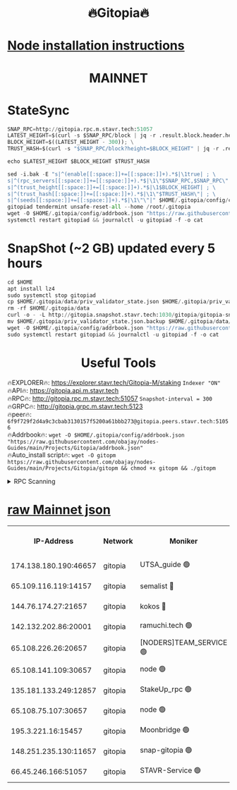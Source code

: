 <h1 align="center"> 🔥Gitopia🔥</h1>

[Node installation instructions](https://github.com/obajay/nodes-Guides/tree/main/Projects/Gitopia)
=

<h1 align="center"> MAINNET</h1>

# StateSync
```python
SNAP_RPC=http://gitopia.rpc.m.stavr.tech:51057
LATEST_HEIGHT=$(curl -s $SNAP_RPC/block | jq -r .result.block.header.height); \
BLOCK_HEIGHT=$((LATEST_HEIGHT - 300)); \
TRUST_HASH=$(curl -s "$SNAP_RPC/block?height=$BLOCK_HEIGHT" | jq -r .result.block_id.hash)

echo $LATEST_HEIGHT $BLOCK_HEIGHT $TRUST_HASH

sed -i.bak -E "s|^(enable[[:space:]]+=[[:space:]]+).*$|\1true| ; \
s|^(rpc_servers[[:space:]]+=[[:space:]]+).*$|\1\"$SNAP_RPC,$SNAP_RPC\"| ; \
s|^(trust_height[[:space:]]+=[[:space:]]+).*$|\1$BLOCK_HEIGHT| ; \
s|^(trust_hash[[:space:]]+=[[:space:]]+).*$|\1\"$TRUST_HASH\"| ; \
s|^(seeds[[:space:]]+=[[:space:]]+).*$|\1\"\"|" $HOME/.gitopia/config/config.toml
gitopiad tendermint unsafe-reset-all --home /root/.gitopia
wget -O $HOME/.gitopia/config/addrbook.json "https://raw.githubusercontent.com/obajay/nodes-Guides/main/Projects/Gitopia/addrbook.json"
systemctl restart gitopiad && journalctl -u gitopiad -f -o cat
```
# SnapShot (~2 GB) updated every 5 hours
```python
cd $HOME
apt install lz4
sudo systemctl stop gitopiad
cp $HOME/.gitopia/data/priv_validator_state.json $HOME/.gitopia/priv_validator_state.json.backup
rm -rf $HOME/.gitopia/data
curl -o - -L http://gitopia.snapshot.stavr.tech:1030/gitopia/gitopia-snap.tar.lz4 | lz4 -c -d - | tar -x -C $HOME/.gitopia --strip-components 2
mv $HOME/.gitopia/priv_validator_state.json.backup $HOME/.gitopia/data/priv_validator_state.json
wget -O $HOME/.gitopia/config/addrbook.json "https://raw.githubusercontent.com/obajay/nodes-Guides/main/Projects/Gitopia/addrbook.json"
sudo systemctl restart gitopiad && journalctl -u gitopiad -f -o cat
```
 <h1 align="center"> Useful Tools</h1>

🔥EXPLORER🔥:      https://explorer.stavr.tech/Gitopia-M/staking  `Indexer "ON"` \
🔥API🔥: 			 		 https://gitopia.api.m.stavr.tech \
🔥RPC🔥:           http://gitopia.rpc.m.stavr.tech:51057              `Snapshot-interval = 300` \
🔥GRPC🔥:          http://gitopia.grpc.m.stavr.tech:5123 \
🔥peer🔥:					 `6f9f729f2d4a9c3cbab3130157f5200a61bbb273@gitopia.peers.stavr.tech:51056` \
🔥Addrbook🔥:    ```wget -O $HOME/.gitopia/config/addrbook.json "https://raw.githubusercontent.com/obajay/nodes-Guides/main/Projects/Gitopia/addrbook.json"``` \
🔥Auto_install script🔥: ```wget -O gitopm https://raw.githubusercontent.com/obajay/nodes-Guides/main/Projects/Gitopia/gitopm && chmod +x gitopm && ./gitopm```


<details>
<summary>RPC Scanning</summary>

<h2 align="center"> We scan nodes in real time every 4 hours. And we provide the final result of RPC endpoints.
We cannot influence the operation of these nodes in any way. </h2>


```python
If Voting Power is higher than 0 --> then the Node is a validator of the network and may be subject to attack and be a potential threat to the chain.
```
```python
We marked such validators with a red symbol
```

</details>

[raw Mainnet json](https://rpc-check.gitopm.stavr.tech/gitopm/rpc-gitopm-result.json)
=

<table><tr><th>IP-Address</th><th>Network</th><th>Moniker</th><th>Latest Block Height</th><th>Earliest Block Height</th><th>Catching Up</th><th>Voting Power</th><th>Scan Time</th></tr><tr><td>174.138.180.190:46657</td><td>gitopia</td><td>UTSA_guide 🟢</td><td>9780071</td><td>6071990</td><td>False</td><td>0</td><td>2023-11-27T23:37:49.807526942UTC</td></tr><tr><td>65.109.116.119:14157</td><td>gitopia</td><td>semalist 🔴</td><td>9780136</td><td>6071990</td><td>False</td><td>428676</td><td>2023-11-27T23:37:56.838916108UTC</td></tr><tr><td>144.76.174.27:21657</td><td>gitopia</td><td>kokos 🔴</td><td>9780148</td><td>6071990</td><td>False</td><td>936373</td><td>2023-11-27T23:38:21.119899605UTC</td></tr><tr><td>142.132.202.86:20001</td><td>gitopia</td><td>ramuchi.tech 🟢</td><td>9780146</td><td>6548337</td><td>False</td><td>0</td><td>2023-11-27T23:38:18.428386331UTC</td></tr><tr><td>65.108.226.26:20657</td><td>gitopia</td><td>[NODERS]TEAM_SERVICE 🟢</td><td>9780160</td><td>6846001</td><td>False</td><td>0</td><td>2023-11-27T23:38:40.163463361UTC</td></tr><tr><td>65.108.141.109:30657</td><td>gitopia</td><td>node 🟢</td><td>9780146</td><td>6931333</td><td>False</td><td>0</td><td>2023-11-27T23:38:17.939447274UTC</td></tr><tr><td>135.181.133.249:12857</td><td>gitopia</td><td>StakeUp_rpc 🟢</td><td>9780146</td><td>8010001</td><td>False</td><td>0</td><td>2023-11-27T23:38:18.767090460UTC</td></tr><tr><td>65.108.75.107:30657</td><td>gitopia</td><td>node 🟢</td><td>9780155</td><td>8802845</td><td>False</td><td>0</td><td>2023-11-27T23:38:31.640691525UTC</td></tr><tr><td>195.3.221.16:15457</td><td>gitopia</td><td>Moonbridge 🟢</td><td>9780137</td><td>9388094</td><td>False</td><td>0</td><td>2023-11-27T23:37:59.222732358UTC</td></tr><tr><td>148.251.235.130:11657</td><td>gitopia</td><td>snap-gitopia 🟢</td><td>9780146</td><td>9516001</td><td>False</td><td>0</td><td>2023-11-27T23:38:18.186628936UTC</td></tr><tr><td>66.45.246.166:51057</td><td>gitopia</td><td>STAVR-Service 🟢</td><td>9780134</td><td>9747001</td><td>False</td><td>0</td><td>2023-11-27T23:37:54.452233024UTC</td></tr></table>
